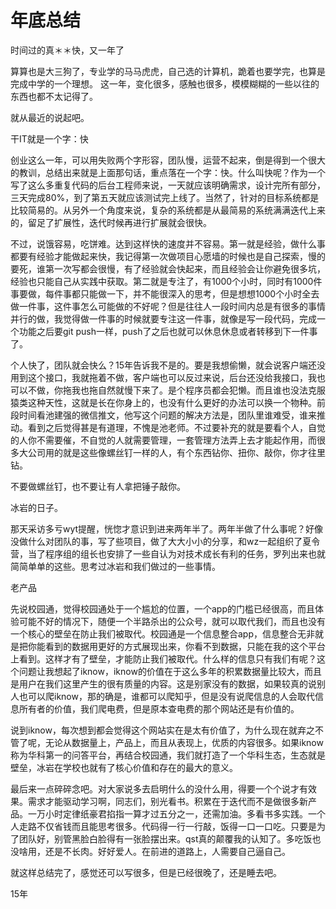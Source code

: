 # 年底总结
时间过的真＊＊快，又一年了

算算也是大三狗了，专业学的马马虎虎，自己选的计算机，跪着也要学完，也算是完成中学的一个理想。
这一年，变化很多，感触也很多，模模糊糊的一些以往的东西也都不太记得了。

就从最近的说起吧。

干IT就是一个字：快

创业这么一年，可以用失败两个字形容，团队慢，运营不起来，倒是得到一个很大的教训，总结出来就是上面那句话，重点落在一个字：快。什么叫快呢？作为一个写了这么多重复代码的后台工程师来说，一天就应该明确需求，设计完所有部分，三天完成80%，到了第五天就应该测试完上线了。当然了，针对的目标系统都是比较简易的。从另外一个角度来说，复杂的系统都是从最简易的系统满满迭代上来的，留足了扩展性，迭代时候再进行扩展就会很快。

不过，说饿容易，吃饼难。达到这样快的速度并不容易。第一就是经验，做什么事都要有经验才能做起来快，我记得第一次做项目心愿墙的时候也是自己探索，慢的要死，谁第一次写都会很慢，有了经验就会快起来，而且经验会让你避免很多坑，经验也只能自己从实践中获取。第二就是专注了，有1000个小时，同时有1000件事要做，每件事都只能做一下，并不能很深入的思考，但是想想1000个小时全去做一件事，这件事怎么可能做的不好呢？但是往往人一段时间内总是有很多的事情并行的做，我觉得做一件事的时候就要专注这一件事，就像是写一段代码，完成一个功能之后要git push一样，push了之后也就可以休息休息或者转移到下一件事了。

个人快了，团队就会快么？15年告诉我不是的。要是我想偷懒，就会说客户端还没用到这个接口，我就拖着不做，客户端也可以反过来说，后台还没给我接口，我也可以不做，你拖我也拖自然就慢下来了。是个程序员都会犯懒。而且谁也没法克服猿类这种天性，这就是长在你身上的，也没有什么更好的办法可以换一个物种。前段时间看池建强的微信推文，他写这个问题的解决方法是，团队里谁难受，谁来推动。看到之后觉得甚是有道理，不愧是池老师。不过要补充的就是要看个人，自觉的人你不需要催，不自觉的人就需要管理，一套管理方法弄上去才能起作用，而很多大公司用的就是这些像螺丝钉一样的人，有个东西钻你、扭你、敲你，你才往里钻。

不要做螺丝钉，也不要让有人拿把锤子敲你。

冰岩的日子。

那天采访多亏wyt提醒，恍惚才意识到进来两年半了。两年半做了什么事呢？好像没做什么对团队的事，写了些项目，做了大大小小的分享，和wz一起组织了夏令营，当了程序组的组长也安排了一些自认为对技术成长有利的任务，罗列出来也就简简单单的这些。思考过冰岩和我们做过的一些事情。

老产品

先说校园通，觉得校园通处于一个尴尬的位置，一个app的门槛已经很高，而且体验可能不好的情况下，随便一个半路杀出的公众号，就可以取代我们，而且也没有一个核心的壁垒在防止我们被取代。校园通是一个信息整合app，信息整合无非就是把你能看到的数据用更好的方式展现出来，你看不到数据，只能在我的这个平台上看到。这样才有了壁垒，才能防止我们被取代。什么样的信息只有我们有呢？这个问题让我想起了iknow，iknow的价值在于这么多年的积累数据量比较大，而且是用户在我们这里产生的很有质量的内容。这是别家没有的数据，如果较真的说别人也可以爬iknow，那的确是，谁都可以爬知乎，但是没有说爬信息的人会取代信息所有者的价值，我们爬电费，但是原本查电费的那个网站还是有价值的。

说到iknow，每次想到都会觉得这个网站实在是太有价值了，为什么现在就弃之不管了呢，无论从数据量上，产品上，而且从表现上，优质的内容很多。如果iknow称为华科第一的问答平台，再结合校园通，我们就打造了一个华科生态，生态就是壁垒，冰岩在学校也就有了核心价值和存在的最大的意义。

最后来一点碎碎念吧。对大家说多去启明什么的没什么用，得要一个个说才有效果。需求才能驱动学习啊，同志们，别光看书。积累在于迭代而不是做很多新产品。一万小时定律纸豪君掐指一算才过五分之一，还需加油。多看书多实践。一个人走路不仅省钱而且能思考很多。代码得一行一行敲，饭得一口一口吃。只要是为了团队好，别管黑脸白脸得有一张脸摆出来。qst真的颠覆我的认知了。多吃饭也没啥用，还是不长肉。好好爱人。在前进的道路上，人需要自己逼自己。

就这样总结完了，感觉还可以写很多，但是已经很晚了，还是睡去吧。

15年
